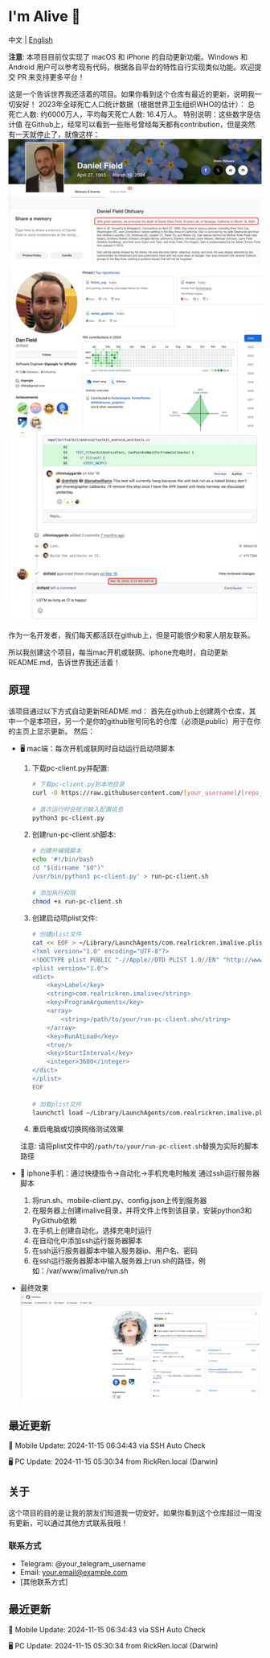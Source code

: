 
 # I'm Alive 👋

中文 | [English](./README_EN.md)

**注意**: 本项目目前仅实现了 macOS 和 iPhone 的自动更新功能。Windows 和 Android 用户可以参考现有代码，根据各自平台的特性自行实现类似功能。欢迎提交 PR 来支持更多平台！

这是一个告诉世界我还活着的项目。如果你看到这个仓库有最近的更新，说明我一切安好！
2023年全球死亡人口统计数据（根据世界卫生组织WHO的估计）：
总死亡人数: 约6000万人，平均每天死亡人数: 16.4万人。
特别说明：这些数字是估计值
在Github上，经常可以看到一些账号曾经每天都有contribution，但是突然有一天就停止了，就像这样：
![alt text](IMG_5130.JPG) ![alt text](IMG_5129.JPG) ![alt text](IMG_5131.JPG)

作为一名开发者，我们每天都活跃在github上，但是可能很少和家人朋友联系。

所以我创建这个项目，每当mac开机或联网、iphone充电时，自动更新README.md，告诉世界我还活着！

## 原理

该项目通过以下方式自动更新README.md：
首先在github上创建两个仓库，其中一个是本项目，另一个是你的github账号同名的仓库（必须是public）用于在你的主页上显示更新。
然后：
- 🖥️ mac端：每次开机或联网时自动运行启动项脚本
  1. 下载pc-client.py并配置:
     ```bash
     # 下载pc-client.py到本地目录
     curl -O https://raw.githubusercontent.com/[your_username]/[repo_name]/main/pc-client.py

     # 首次运行时会提示输入配置信息
     python3 pc-client.py
     ```

  2. 创建run-pc-client.sh脚本:
     ```bash
     # 创建并编辑脚本
     echo '#!/bin/bash
     cd "$(dirname "$0")"
     /usr/bin/python3 pc-client.py' > run-pc-client.sh

     # 添加执行权限
     chmod +x run-pc-client.sh
     ```

  3. 创建启动项plist文件:
     ```bash
     # 创建plist文件
     cat << EOF > ~/Library/LaunchAgents/com.realrickren.imalive.plist
     <?xml version="1.0" encoding="UTF-8"?>
     <!DOCTYPE plist PUBLIC "-//Apple//DTD PLIST 1.0//EN" "http://www.apple.com/DTDs/PropertyList-1.0.dtd">
     <plist version="1.0">
     <dict>
         <key>Label</key>
         <string>com.realrickren.imalive</string>
         <key>ProgramArguments</key>
         <array>
             <string>/path/to/your/run-pc-client.sh</string>
         </array>
         <key>RunAtLoad</key>
         <true/>
         <key>StartInterval</key>
         <integer>3600</integer>
     </dict>
     </plist>
     EOF

     # 加载plist文件
     launchctl load ~/Library/LaunchAgents/com.realrickren.imalive.plist
     ```
  4. 重启电脑或切换网络测试效果

  注意: 请将plist文件中的`/path/to/your/run-pc-client.sh`替换为实际的脚本路径

- 📱 iphone手机：通过快捷指令->自动化->手机充电时触发 通过ssh运行服务器脚本
  1. 将run.sh、mobile-client.py、config.json上传到服务器
  2. 在服务器上创建imalive目录，并将文件上传到该目录，安装python3和PyGithub依赖
  3. 在手机上创建自动化，选择充电时运行
  4. 在自动化中添加ssh运行服务器脚本
  5. 在ssh运行服务器脚本中输入服务器ip、用户名、密码
  6. 在ssh运行服务器脚本中输入服务器上run.sh的路径，例如：/var/www/imalive/run.sh
- 最终效果
![alt text](image.png)
## 最近更新

📱 Mobile Update: 2024-11-15 06:34:43 via SSH Auto Check

🖥️ PC Update: 2024-11-15 05:30:34 from RickRen.local (Darwin)
## 关于

这个项目的目的是让我的朋友们知道我一切安好。如果你看到这个仓库超过一周没有更新，可以通过其他方式联系我哦！

### 联系方式

- Telegram: @your_telegram_username
- Email: your.email@example.com
- [其他联系方式]


## 最近更新

📱 Mobile Update: 2024-11-15 06:34:43 via SSH Auto Check

🖥️ PC Update: 2024-11-15 05:30:34 from RickRen.local (Darwin)